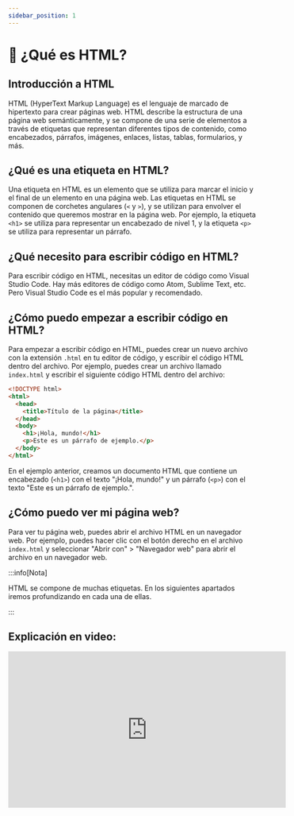 ```yaml
---
sidebar_position: 1
---
```


# 🤔 ¿Qué es HTML?

## Introducción a HTML

HTML (HyperText Markup Language) es el lenguaje de marcado de hipertexto para crear páginas web. HTML describe la estructura de una página web semánticamente, y se compone de una serie de elementos a través de etiquetas que representan diferentes tipos de contenido, como encabezados, párrafos, imágenes, enlaces, listas, tablas, formularios, y más.

## ¿Qué es una etiqueta en HTML?

Una etiqueta en HTML es un elemento que se utiliza para marcar el inicio y el final de un elemento en una página web. Las etiquetas en HTML se componen de corchetes angulares (`<` y `>`), y se utilizan para envolver el contenido que queremos mostrar en la página web. Por ejemplo, la etiqueta `<h1>` se utiliza para representar un encabezado de nivel 1, y la etiqueta `<p>` se utiliza para representar un párrafo.

## ¿Qué necesito para escribir código en HTML?

Para escribir código en HTML, necesitas un editor de código como Visual Studio Code. Hay más editores de código como Atom, Sublime Text, etc. Pero Visual Studio Code es el más popular y recomendado.

## ¿Cómo puedo empezar a escribir código en HTML?

Para empezar a escribir código en HTML, puedes crear un nuevo archivo con la extensión `.html` en tu editor de código, y escribir el código HTML dentro del archivo. Por ejemplo, puedes crear un archivo llamado `index.html` y escribir el siguiente código HTML dentro del archivo:

```html
<!DOCTYPE html>
<html>
  <head>
    <title>Título de la página</title>
  </head>
  <body>
    <h1>¡Hola, mundo!</h1>
    <p>Este es un párrafo de ejemplo.</p>
  </body>
</html>
```

En el ejemplo anterior, creamos un documento HTML que contiene un encabezado (`<h1>`) con el texto "¡Hola, mundo!" y un párrafo (`<p>`) con el texto "Este es un párrafo de ejemplo.".

## ¿Cómo puedo ver mi página web?

Para ver tu página web, puedes abrir el archivo HTML en un navegador web. Por ejemplo, puedes hacer clic con el botón derecho en el archivo `index.html` y seleccionar "Abrir con" > "Navegador web" para abrir el archivo en un navegador web.

:::info[Nota]

HTML se compone de muchas etiquetas. En los siguientes apartados iremos profundizando en cada una de ellas.

:::

## Explicación en video:

<iframe width="560" height="315" src="https://www.youtube.com/embed/QwMlgfMK6fQ?si=-4hdNx-u8xL0i8l1" title="YouTube video player" frameborder="0" allow="accelerometer; autoplay; clipboard-write; encrypted-media; gyroscope; picture-in-picture; web-share" allowfullscreen></iframe>